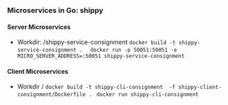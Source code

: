 ### Microservices in Go: shippy

#### Server Microservices
- Workdir: /shippy-service-consignment
`docker build -t shippy-service-consignment .  `
`docker run -p 50051:50051 -e MICRO_SERVER_ADDRESS=:50051 shippy-service-consignment `

#### Client Microservices
- Workdir /
`docker build -t shippy-cli-consignment  -f shippy-client-consignment/Dockerfile . `
`docker run shippy-cli-consignment `


